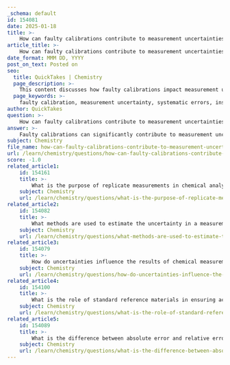 ```yaml
---
_schema: default
id: 154081
date: 2025-01-18
title: >-
    How can faulty calibrations contribute to measurement uncertainties?
article_title: >-
    How can faulty calibrations contribute to measurement uncertainties?
date_format: MMM DD, YYYY
post_on_text: Posted on
seo:
  title: QuickTakes | Chemistry
  page_description: >-
    This content discusses how faulty calibrations impact measurement uncertainties through systematic and instrumental errors, increasing uncertainty range, complicating error detection, and affecting method validation.
  page_keywords: >-
    faulty calibration, measurement uncertainty, systematic errors, instrumental errors, uncertainty range, method validation, accuracy, reliability, analytical methods, detection challenges
author: QuickTakes
question: >-
    How can faulty calibrations contribute to measurement uncertainties?
answer: >-
    Faulty calibrations can significantly contribute to measurement uncertainties in several ways:\n\n1. **Systematic Errors**: When an instrument is not properly calibrated, it can introduce systematic errors, which are consistent inaccuracies that affect all measurements in a predictable manner. For example, if a balance is calibrated incorrectly and consistently reads 0.5 grams heavier than the actual weight, every measurement taken with that balance will be systematically biased. This bias leads to a lack of reliability in the results, as the true values are not accurately represented.\n\n2. **Instrumental Errors**: Faulty calibrations are a primary source of instrumental errors. These errors arise from the limitations and nonideal behavior of measurement instruments. For instance, if a pipet is not calibrated correctly, it may deliver a volume that is different from what is indicated, leading to inaccuracies in the measured concentration of a solution. Such discrepancies can propagate through subsequent calculations and analyses, further increasing measurement uncertainty.\n\n3. **Increased Uncertainty Range**: Calibration is essential for minimizing measurement uncertainties. When calibrations are faulty, the uncertainty range associated with measurements increases. For example, if a concentration measurement is reported as 20.0 ± 0.5 ppm, but the calibration is off, the true concentration may lie outside this range, leading to a misinterpretation of the data's reliability.\n\n4. **Detection and Correction Challenges**: Faulty calibrations can sometimes go undetected, especially if there are no standard reference materials or blank determinations in place to identify discrepancies. This lack of detection can lead to a false sense of confidence in the results, compounding the measurement uncertainties.\n\n5. **Impact on Method Validation**: Calibration is a critical component of method validation. If the calibration is faulty, the entire analytical method may be compromised, leading to unreliable results. This can affect not only the accuracy of individual measurements but also the overall validity of the analytical process.\n\nIn summary, faulty calibrations can lead to systematic and instrumental errors, increase the uncertainty range of measurements, complicate the detection of errors, and undermine method validation. Regular calibration and standardization are essential to ensure accurate and reliable measurements, thereby minimizing measurement uncertainties.
subject: Chemistry
file_name: how-can-faulty-calibrations-contribute-to-measurement-uncertainties.md
url: /learn/chemistry/questions/how-can-faulty-calibrations-contribute-to-measurement-uncertainties
score: -1.0
related_article1:
    id: 154161
    title: >-
        What is the purpose of replicate measurements in chemical analyses?
    subject: Chemistry
    url: /learn/chemistry/questions/what-is-the-purpose-of-replicate-measurements-in-chemical-analyses
related_article2:
    id: 154082
    title: >-
        What methods are used to estimate the uncertainty in a measurement?
    subject: Chemistry
    url: /learn/chemistry/questions/what-methods-are-used-to-estimate-the-uncertainty-in-a-measurement
related_article3:
    id: 154079
    title: >-
        How do uncertainties influence the results of chemical measurements?
    subject: Chemistry
    url: /learn/chemistry/questions/how-do-uncertainties-influence-the-results-of-chemical-measurements
related_article4:
    id: 154100
    title: >-
        What is the role of standard reference materials in ensuring accurate analysis?
    subject: Chemistry
    url: /learn/chemistry/questions/what-is-the-role-of-standard-reference-materials-in-ensuring-accurate-analysis
related_article5:
    id: 154089
    title: >-
        What is the difference between absolute error and relative error in measurements?
    subject: Chemistry
    url: /learn/chemistry/questions/what-is-the-difference-between-absolute-error-and-relative-error-in-measurements
---
```


&nbsp;
